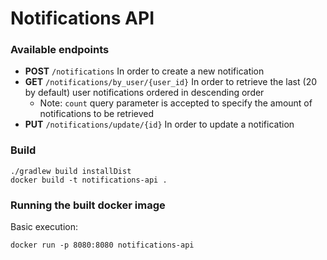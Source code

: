 # Notifications API


### Available endpoints
- **POST** `/notifications` In order to create a new notification
- **GET** `/notifications/by_user/{user_id}` In order to retrieve the last (20 by default) user notifications ordered in descending order
  - Note: `count` query parameter is accepted to specify the amount of notifications to be retrieved
- **PUT** `/notifications/update/{id}` In order to update a notification

### Build
```
./gradlew build installDist
docker build -t notifications-api .
```

### Running the built docker image
Basic execution:
```
docker run -p 8080:8080 notifications-api
```